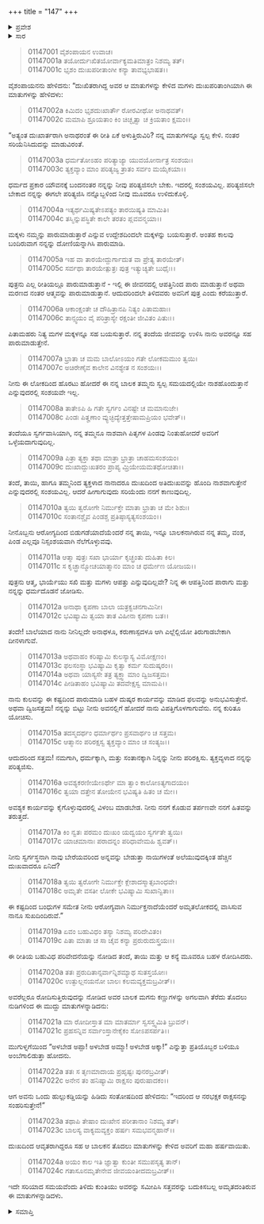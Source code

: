 +++
title = "147"
+++

<details><summary>ಪ್ರವೇಶ</summary>


।।   ಓಂ ಓಂ ನಮೋ ನಾರಾಯಣಾಯ।।   ಶ್ರೀ ವೇದವ್ಯಾಸಾಯ ನಮಃ ।।

ಶ್ರೀ ಕೃಷ್ಣದ್ವೈಪಾಯನ ವೇದವ್ಯಾಸ ವಿರಚಿತ  

**ಶ್ರೀ ಮಹಾಭಾರತ**

**ಆದಿ ಪರ್ವ**

**ಬಕವಧ ಪರ್ವ**

**ಅಧ್ಯಾಯ 147**

</details>


<details><summary>ಸಾರ</summary>

ಬ್ರಾಹ್ಮಣನ ಮಗಳು ತಾನೇ ಸಾಯುವುದು ಲೇಸೆಂದು ಹೇಳುವುದು (1-24).

</details>


> 01147001 ವೈಶಂಪಾಯನ ಉವಾಚ।  
01147001a ತಯೋರ್ದುಃಖಿತಯೋರ್ವಾಕ್ಯಮತಿಮಾತ್ರಂ ನಿಶಮ್ಯ ತತ್।  
01147001c ಭೃಶಂ ದುಃಖಪರೀತಾಂಗೀ ಕನ್ಯಾ ತಾವಭ್ಯಭಾಷತ।।

ವೈಶಂಪಾಯನನು ಹೇಳಿದನು: “ದುಃಖಿತರಾಗಿದ್ದ ಅವರ ಆ ಮಾತುಗಳನ್ನು ಕೇಳಿದ ಮಗಳು ದುಃಖಪರಿತಾಂಗಿಯಾಗಿ ಈ ಮಾತುಗಳನ್ನು ಹೇಳಿದಳು:

> 01147002a ಕಿಮಿದಂ ಭೃಶದುಃಖಾರ್ತೌ ರೋರವೀಥೋ ಅನಾಥವತ್।  
01147002c ಮಮಾಪಿ ಶ್ರೂಯತಾಂ ಕಿಂ ಚಿಚ್ಛೃತ್ವಾ ಚ ಕ್ರಿಯತಾಂ ಕ್ಷಮಂ।।

“ಅತ್ಯಂತ ದುಃಖಾರ್ತರಾಗಿ ಅನಾಥರಂತೆ ಈ ರೀತಿ ಏಕೆ ಅಳುತ್ತಿರುವಿರಿ? ನನ್ನ ಮಾತುಗಳನ್ನೂ ಸ್ವಲ್ಪ ಕೇಳಿ. ನಂತರ ಸರಿಯೆನಿಸಿದುದನ್ನು ಮಾಡುವಿರಂತೆ.

> 01147003a ಧರ್ಮತೋಽಹಂ ಪರಿತ್ಯಾಜ್ಯಾ ಯುವಯೋರ್ನಾತ್ರ ಸಂಶಯಃ।  
01147003c ತ್ಯಕ್ತವ್ಯಾಂ ಮಾಂ ಪರಿತ್ಯಜ್ಯ ತ್ರಾತಂ ಸರ್ವಂ ಮಯೈಕಯಾ।।

ಧರ್ಮದ ಪ್ರಕಾರ ಯೌವನಕ್ಕೆ ಬಂದನಂತರ ನನ್ನನ್ನು ನೀವು ಪರಿತ್ಯಜಿಸಲೇ ಬೇಕು. ಇದರಲ್ಲಿ ಸಂಶಯವಿಲ್ಲ. ಪರಿತ್ಯಜಿಸಲೇ ಬೇಕಾದ ನನ್ನನ್ನು ಈಗಲೇ ಪರಿತ್ಯಜಿಸಿ ನನ್ನೊಬ್ಬಳಿಂದ ನೀವು ಮೂವರೂ ಉಳಿದುಕೊಳ್ಳಿ.

> 01147004a ಇತ್ಯರ್ಥಮಿಷ್ಯತೇಽಪತ್ಯಂ ತಾರಯಿಷ್ಯತಿ ಮಾಮಿತಿ।  
01147004c ತಸ್ಮಿನ್ನುಪಸ್ಥಿತೇ ಕಾಲೇ ತರತಂ ಪ್ಲವವನ್ಮಯಾ।।

ಮಕ್ಕಳು ನಮ್ಮನ್ನು ಪಾರುಮಾಡುತ್ತಾರೆ ಎನ್ನುವ ಉದ್ದೇಶದಿಂದಲೇ ಮಕ್ಕಳನ್ನು ಬಯಸುತ್ತಾರೆ. ಅಂತಹ ಕಾಲವು ಬಂದಿರುವಾಗ ನನ್ನನ್ನು ದೋಣಿಯನ್ನಾಗಿಸಿ ಪಾರುಮಾಡಿ.

> 01147005a ಇಹ ವಾ ತಾರಯೇದ್ದುರ್ಗಾದುತ ವಾ ಪ್ರೇತ್ಯ ತಾರಯೇತ್।  
01147005c ಸರ್ವಥಾ ತಾರಯೇತ್ಪುತ್ರಃ ಪುತ್ರ ಇತ್ಯುಚ್ಯತೇ ಬುಧೈಃ।।

ಪುತ್ರನು ಎಲ್ಲ ರೀತಿಯಲ್ಲೂ ಪಾರುಮಾಡುತ್ತಾನೆ - ಇಲ್ಲಿ ಈ ಜೀವನದಲ್ಲಿ ಆಪತ್ತಿನಿಂದ ಪಾರು ಮಾಡುತ್ತಾನೆ ಅಥವಾ ಮರಣದ ನಂತರ ಆತ್ಮವನ್ನು ಪಾರುಮಾಡುತ್ತಾನೆ. ಆದುದರಿಂದಲೇ ತಿಳಿದವರು ಅವನಿಗೆ ಪುತ್ರ ಎಂದು ಕರೆಯುತ್ತಾರೆ.

> 01147006a ಆಕಾಂಕ್ಷಂತೇ ಚ ದೌಹಿತ್ರಾನಪಿ ನಿತ್ಯಂ ಪಿತಾಮಹಾಃ।  
01147006c ತಾನ್ಸ್ವಯಂ ವೈ ಪರಿತ್ರಾಸ್ಯೇ ರಕ್ಷಂತೀ ಜೀವಿತಂ ಪಿತುಃ।।

ಪಿತಾಮಹರು ನಿತ್ಯ ಮಗಳ ಮಕ್ಕಳನ್ನೂ ಸಹ ಬಯಸುತ್ತಾರೆ. ನನ್ನ ತಂದೆಯ ಜೀವವನ್ನು ಉಳಿಸಿ ನಾನು ಅವರನ್ನೂ ಸಹ ಪಾರುಮಾಡುತ್ತೇನೆ.

> 01147007a ಭ್ರಾತಾ ಚ ಮಮ ಬಾಲೋಽಯಂ ಗತೇ ಲೋಕಮಮುಂ ತ್ವಯಿ।  
01147007c ಅಚಿರೇಣೈವ ಕಾಲೇನ ವಿನಶ್ಯೇತ ನ ಸಂಶಯಃ।।

ನೀನು ಈ ಲೋಕದಿಂದ ಹೊರಟು ಹೋದರೆ ಈ ನನ್ನ ಬಾಲಕ ತಮ್ಮನು ಸ್ವಲ್ಪ ಸಮಯದಲ್ಲಿಯೇ ನಾಶಹೊಂದುತ್ತಾನೆ ಎನ್ನುವುದರಲ್ಲಿ ಸಂಶಯವೇ ಇಲ್ಲ.

> 01147008a ತಾತೇಽಪಿ ಹಿ ಗತೇ ಸ್ವರ್ಗಂ ವಿನಷ್ಟೇ ಚ ಮಮಾನುಜೇ।  
01147008c ಪಿಂಡಃ ಪಿತೄಣಾಂ ವ್ಯುಚ್ಛಿದ್ಯೇತ್ತತ್ತೇಷಾಮಪ್ರಿಯಂ ಭವೇತ್।।

ತಂದೆಯೂ ಸ್ವರ್ಗವಾಸಿಯಾಗಿ, ನನ್ನ ತಮ್ಮನೂ ನಾಶವಾಗಿ ಪಿತೃಗಳ ಪಿಂಡವು ನಿಂತುಹೋದರೆ ಅವರಿಗೆ ಒಳ್ಳೆಯದಾಗುವುದಿಲ್ಲ.

> 01147009a ಪಿತ್ರಾ ತ್ಯಕ್ತಾ ತಥಾ ಮಾತ್ರಾ ಭ್ರಾತ್ರಾ ಚಾಹಮಸಂಶಯಂ।   
01147009c ದುಃಖಾದ್ದುಃಖತರಂ ಪ್ರಾಪ್ಯ ಮ್ರಿಯೇಯಮತಥೋಚಿತಾ।।

ತಂದೆ, ತಾಯಿ, ಹಾಗೂ ತಮ್ಮನಿಂದ ತ್ಯಕ್ತಳಾದ ನಾನಾದರೂ ದುಃಖದಿಂದ ಅತಿದುಃಖವನ್ನು ಹೊಂದಿ ನಾಶವಾಗುತ್ತೇನೆ ಎನ್ನುವುದರಲ್ಲಿ ಸಂಶಯವಿಲ್ಲ. ಆದರೆ ಹೀಗಾಗುವುದು ಸರಿಯೆಂದು ನನಗೆ ಕಾಣುವುದಿಲ್ಲ.

> 01147010a ತ್ವಯಿ ತ್ವರೋಗೇ ನಿರ್ಮುಕ್ತೇ ಮಾತಾ ಭ್ರಾತಾ ಚ ಮೇ ಶಿಶುಃ।  
01147010c ಸಂತಾನಶ್ಚೈವ ಪಿಂಡಶ್ಚ ಪ್ರತಿಷ್ಠಾಸ್ಯತ್ಯಸಂಶಯಂ।।

ನೀನೊಬ್ಬನು ಆರೋಗ್ಯದಿಂದ ಬಿಡುಗಡೆಯಾದೆಯೆಂದರೆ ನನ್ನ ತಾಯಿ, ಇನ್ನೂ ಬಾಲಕನಾಗಿರುವ ನನ್ನ ತಮ್ಮ, ವಂಶ, ಪಿಂಡ ಎಲ್ಲವೂ ನಿಸ್ಸಂಶಯವಾಗಿ ನೆಲೆಗೊಳ್ಳುವವು.

> 01147011a ಆತ್ಮಾ ಪುತ್ರಃ ಸಖಾ ಭಾರ್ಯಾ ಕೃಚ್ಛ್ರಂತು ದುಹಿತಾ ಕಿಲ।  
01147011c ಸ ಕೃಚ್ಛ್ರಾನ್ಮೋಚಯಾತ್ಮಾನಂ ಮಾಂ ಚ ಧರ್ಮೇಣ ಯೋಜಯ।।

ಪುತ್ರನು ಆತ್ಮ, ಭಾರ್ಯೆಯು ಸಖಿ ಮತ್ತು ಮಗಳು ಆಪತ್ತು ಎನ್ನುವುದಿಲ್ಲವೇ? ನಿನ್ನ ಈ ಆಪತ್ತಿನಿಂದ ಪಾರಾಗು ಮತ್ತು ನನ್ನನ್ನು ಧರ್ಮದೊಡನೆ ಜೋಡಿಸು.

> 01147012a ಅನಾಥಾ ಕೃಪಣಾ ಬಾಲಾ ಯತ್ರಕ್ವಚನಗಾಮಿನೀ।   
01147012c ಭವಿಷ್ಯಾಮಿ ತ್ವಯಾ ತಾತ ವಿಹೀನಾ ಕೃಪಣಾ ಬತ।।

ತಂದೇ! ಬಾಲೆಯಾದ ನಾನು ನೀನಿಲ್ಲದೇ ಅನಾಥಳೂ, ಕರುಣಾಸ್ಪದಳೂ ಆಗಿ ಎಲ್ಲೆಲ್ಲಿಯೋ ತಿರುಗಾಡಬೇಕಾಗಿ ದೀನಳಾಗುವೆ.

> 01147013a ಅಥವಾಹಂ ಕರಿಷ್ಯಾಮಿ ಕುಲಸ್ಯಾಸ್ಯ ವಿಮೋಕ್ಷಣಂ।  
01147013c ಫಲಸಂಸ್ಥಾ ಭವಿಷ್ಯಾಮಿ ಕೃತ್ವಾ ಕರ್ಮ ಸುದುಷ್ಕರಂ।।  
01147014a ಅಥವಾ ಯಾಸ್ಯಸೇ ತತ್ರ ತ್ಯಕ್ತ್ವಾ ಮಾಂ ದ್ವಿಜಸತ್ತಮ।  
01147014c ಪೀಡಿತಾಹಂ ಭವಿಷ್ಯಾಮಿ ತದವೇಕ್ಷಸ್ವ ಮಾಮಪಿ।।

ನಾನು ಕುಲವನ್ನು ಈ ಕಷ್ಟದಿಂದ ಪಾರುಮಾಡಿ ಬಹಳ ದುಷ್ಕರ ಕಾರ್ಯವನ್ನು ಮಾಡಿದ ಫಲವನ್ನು ಅನುಭವಿಸುತ್ತೇನೆ. ಅಥವಾ ದ್ವಿಜಸತ್ತಮ! ನನ್ನನ್ನು ಬಿಟ್ಟು ನೀನು ಅವನಲ್ಲಿಗೆ ಹೋದರೆ ನಾನು ವಿಪತ್ತಿಗೊಳಗಾಗುವೆನು. ನನ್ನ ಕುರಿತೂ ಯೋಚಿಸು.

> 01147015a ತದಸ್ಮದರ್ಥಂ ಧರ್ಮಾರ್ಥಂ ಪ್ರಸವಾರ್ಥಂ ಚ ಸತ್ತಮ।  
01147015c ಆತ್ಮಾನಂ ಪರಿರಕ್ಷಸ್ವ ತ್ಯಕ್ತವ್ಯಾಂ ಮಾಂ ಚ ಸಂತ್ಯಜ।।

ಆದುದರಿಂದ ಸತ್ತಮ! ನಮಗಾಗಿ, ಧರ್ಮಕ್ಕಾಗಿ, ಮತ್ತು ಸಂತಾನಕ್ಕಾಗಿ ನಿನ್ನನ್ನು ನೀನು ಪರಿರಕ್ಷಿಸು. ತ್ಯಕ್ತವ್ಯಳಾದ ನನ್ನನ್ನು ಪರಿತ್ಯಜಿಸು.

> 01147016a ಅವಶ್ಯಕರಣೀಯೇಽರ್ಥೇ ಮಾ ತ್ವಾಂ ಕಾಲೋಽತ್ಯಗಾದಯಂ।  
01147016c ತ್ವಯಾ ದತ್ತೇನ ತೋಯೇನ ಭವಿಷ್ಯತಿ ಹಿತಂ ಚ ಮೇ।।

ಅವಶ್ಯಕ ಕಾರ್ಯವನ್ನು ಕೈಗೊಳ್ಳುವುದರಲ್ಲಿ ವಿಳಂಬ ಮಾಡಬೇಡ. ನೀನು ನನಗೆ ಕೊಡುವ ತರ್ಪಣವೇ ನನಗೆ ಹಿತವನ್ನು ತರುತ್ತದೆ.

> 01147017a ಕಿಂ ನ್ವತಃ ಪರಮಂ ದುಃಖಂ ಯದ್ವಯಂ ಸ್ವರ್ಗತೇ ತ್ವಯಿ।  
01147017c ಯಾಚಮಾನಾಃ ಪರಾದನ್ನಂ ಪರಿಧಾವೇಮಹಿ ಶ್ವವತ್।।

ನೀನು ಸ್ವರ್ಗಸ್ಥನಾಗಿ ನಾವು ಬೇರೆಯವರಿಂದ ಅನ್ನವನ್ನು ಬೇಡುತ್ತಾ ನಾಯಿಗಳಂತೆ ಅಲೆಯುವುದಕ್ಕಿಂತ ಹೆಚ್ಚಿನ ದುಃಖವಾದರೂ ಏನಿದೆ?

> 01147018a ತ್ವಯಿ ತ್ವರೋಗೇ ನಿರ್ಮುಕ್ತೇ ಕ್ಲೇಶಾದಸ್ಮಾತ್ಸಬಾಂಧವೇ।  
01147018c ಅಮೃತೇ ವಸತೀ ಲೋಕೇ ಭವಿಷ್ಯಾಮಿ ಸುಖಾನ್ವಿತಾ।।

ಈ ಕಷ್ಟದಿಂದ ಬಂಧುಗಳ ಸಮೇತ ನೀನು ಆರೋಗ್ಯವಾಗಿ ನಿರ್ಮುಕ್ತನಾದೆಯೆಂದರೆ ಅಮೃತಲೋಕದಲ್ಲಿ ವಾಸಿಸುವ ನಾನೂ ಸುಖದಿಂದಿರುವೆ.”

> 01147019a ಏವಂ ಬಹುವಿಧಂ ತಸ್ಯಾ ನಿಶಮ್ಯ ಪರಿದೇವಿತಂ।  
01147019c ಪಿತಾ ಮಾತಾ ಚ ಸಾ ಚೈವ ಕನ್ಯಾ ಪ್ರರುರುದುಸ್ತ್ರಯಃ।।

ಈ ರೀತಿಯ ಬಹುವಿಧ ಪರಿವೇದನೆಯನ್ನು ನೋಡಿದ ತಂದೆ, ತಾಯಿ ಮತ್ತು ಆ ಕನ್ಯೆ ಮೂವರೂ ಬಹಳ ರೋದಿಸಿದರು.

> 01147020a ತತಃ ಪ್ರರುದಿತಾನ್ಸರ್ವಾನ್ನಿಶಮ್ಯಾಥ ಸುತಸ್ತಯೋಃ।  
01147020c ಉತ್ಫುಲ್ಲನಯನೋ ಬಾಲಃ ಕಲಮವ್ಯಕ್ತಮಬ್ರವೀತ್।।

ಅವರೆಲ್ಲರೂ ರೋದಿಸುತ್ತಿರುವುದನ್ನು ನೋಡಿದ ಅವರ ಬಾಲಕ ಮಗನು ಕಣ್ಣುಗಳನ್ನು ಅಗಲವಾಗಿ ತೆರೆದು ತೊದಲು ನುಡಿಗಳಿಂದ ಈ ಮುದ್ದು ಮಾತುಗಳನ್ನಾಡಿದನು:

> 01147021a ಮಾ ರೋದೀಸ್ತಾತ ಮಾ ಮಾತರ್ಮಾ ಸ್ವಸಸ್ತ್ವಮಿತಿ ಬ್ರುವನ್।  
01147021c ಪ್ರಹಸನ್ನಿವ ಸರ್ವಾಂಸ್ತಾನೇಕೈಕಂ ಸೋಽಪಸರ್ಪತಿ।।

ಮುಗುಳ್ನಗೆಯಿಂದ “ಅಳಬೇಡ ಅಪ್ಪಾ! ಅಳಬೇಡ ಅಮ್ಮಾ! ಅಳಬೇಡ ಅಕ್ಕಾ!” ಎನ್ನುತ್ತಾ ಪ್ರತಿಯೊಬ್ಬರ ಬಳಿಯೂ ಅಂಬೆಗಾಲಿಡುತ್ತಾ ಹೋದನು.

> 01147022a ತತಃ ಸ ತೃಣಮಾದಾಯ ಪ್ರಹೃಷ್ಟಃ ಪುನರಬ್ರವೀತ್।  
01147022c ಅನೇನ ತಂ ಹನಿಷ್ಯಾಮಿ ರಾಕ್ಷಸಂ ಪುರುಷಾದಕಂ।।

ಆಗ ಅವನು ಒಂದು ಹುಲ್ಲುಕಡ್ಡಿಯನ್ನು ಹಿಡಿದು ಸಂತೋಷದಿಂದ ಹೇಳಿದನು: “ಇದರಿಂದ ಆ ನರಭಕ್ಷಕ ರಾಕ್ಷಸನನ್ನು ಸಂಹರಿಸುತ್ತೇನೆ!”

> 01147023a ತಥಾಪಿ ತೇಷಾಂ ದುಃಖೇನ ಪರೀತಾನಾಂ ನಿಶಮ್ಯ ತತ್।  
01147023c ಬಾಲಸ್ಯ ವಾಕ್ಯಮವ್ಯಕ್ತಂ ಹರ್ಷಃ ಸಮಭವನ್ಮಹಾನ್।।

ದುಃಖದಿಂದ ಆವೃತರಾಗಿದ್ದರೂ ಸಹ ಆ ಬಾಲಕನ ತೊದಲು ಮಾತುಗಳನ್ನು ಕೇಳಿದ ಅವರಿಗೆ ಮಹಾ ಹರ್ಷವಾಯಿತು.

> 01147024a ಅಯಂ ಕಾಲ ಇತಿ ಜ್ಞಾತ್ವಾ ಕುಂತೀ ಸಮುಪಸೃತ್ಯ ತಾನ್।  
01147024c ಗತಾಸೂನಮೃತೇನೇವ ಜೀವಯಂತೀದಮಬ್ರವೀತ್।।

ಇದೇ ಸರಿಯಾದ ಸಮಯವೆಂದು ತಿಳಿದು ಕುಂತಿಯು ಅವರನ್ನು ಸಮೀಪಿಸಿ ಸತ್ತವರನ್ನು ಬದುಕಿಸಬಲ್ಲ ಅಮೃತದಂತಿರುವ ಈ ಮಾತುಗಳನ್ನಾಡಿದಳು.





<details><summary>ಸಮಾಪ್ತಿ</summary>

ಇತಿ ಶ್ರೀ ಮಹಾಭಾರತೇ ಆದಿಪರ್ವಣಿ ಬಕವಧಪರ್ವಣಿ ಚತುಃಸಪ್ತಾರಿಂಶದಧಿಕಶತತಮೋಽಧ್ಯಾಯ:।।  
ಇದು ಶ್ರೀ ಮಹಾಭಾರತದಲ್ಲಿ ಆದಿಪರ್ವದಲ್ಲಿ ಬಕವಧಪರ್ವದಲ್ಲಿ ನೂರಾನಲ್ವತ್ತೇಳನೆಯ ಅಧ್ಯಾಯವು.



</details>

